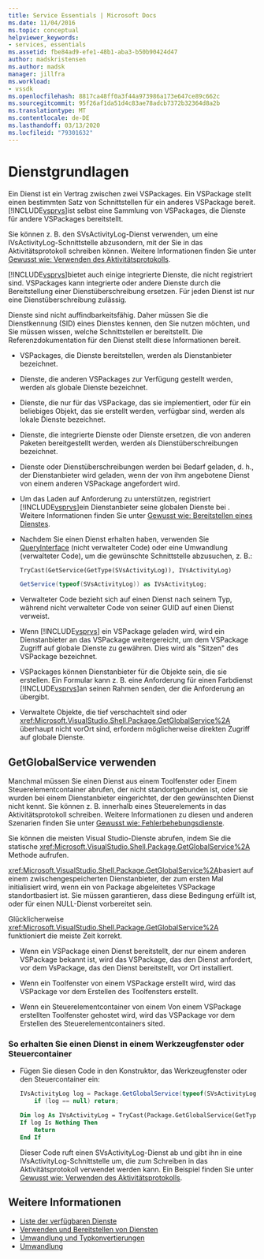 ```yaml
---
title: Service Essentials | Microsoft Docs
ms.date: 11/04/2016
ms.topic: conceptual
helpviewer_keywords:
- services, essentials
ms.assetid: fbe84ad9-efe1-48b1-aba3-b50b90424d47
author: madskristensen
ms.author: madsk
manager: jillfra
ms.workload:
- vssdk
ms.openlocfilehash: 8817ca48ff0a3f44a973986a173e647ce89c662c
ms.sourcegitcommit: 95f26af1da51d4c83ae78adcb7372b32364d8a2b
ms.translationtype: MT
ms.contentlocale: de-DE
ms.lasthandoff: 03/13/2020
ms.locfileid: "79301632"
---
```

# <a name="service-essentials"></a>Dienstgrundlagen
Ein Dienst ist ein Vertrag zwischen zwei VSPackages. Ein VSPackage stellt einen bestimmten Satz von Schnittstellen für ein anderes VSPackage bereit. [!INCLUDE[vsprvs](../../code-quality/includes/vsprvs_md.md)]ist selbst eine Sammlung von VSPackages, die Dienste für andere VSPackages bereitstellt.

 Sie können z. B. den SVsActivityLog-Dienst verwenden, um eine IVsActivityLog-Schnittstelle abzusondern, mit der Sie in das Aktivitätsprotokoll schreiben können. Weitere Informationen finden Sie unter [Gewusst wie: Verwenden des Aktivitätsprotokolls](../../extensibility/how-to-use-the-activity-log.md).

 [!INCLUDE[vsprvs](../../code-quality/includes/vsprvs_md.md)]bietet auch einige integrierte Dienste, die nicht registriert sind. VSPackages kann integrierte oder andere Dienste durch die Bereitstellung einer Dienstüberschreibung ersetzen. Für jeden Dienst ist nur eine Dienstüberschreibung zulässig.

 Dienste sind nicht auffindbarkeitsfähig. Daher müssen Sie die Dienstkennung (SID) eines Dienstes kennen, den Sie nutzen möchten, und Sie müssen wissen, welche Schnittstellen er bereitstellt. Die Referenzdokumentation für den Dienst stellt diese Informationen bereit.

- VSPackages, die Dienste bereitstellen, werden als Dienstanbieter bezeichnet.

- Dienste, die anderen VSPackages zur Verfügung gestellt werden, werden als globale Dienste bezeichnet.

- Dienste, die nur für das VSPackage, das sie implementiert, oder für ein beliebiges Objekt, das sie erstellt werden, verfügbar sind, werden als lokale Dienste bezeichnet.

- Dienste, die integrierte Dienste oder Dienste ersetzen, die von anderen Paketen bereitgestellt werden, werden als Dienstüberschreibungen bezeichnet.

- Dienste oder Dienstüberschreibungen werden bei Bedarf geladen, d. h., der Dienstanbieter wird geladen, wenn der von ihm angebotene Dienst von einem anderen VSPackage angefordert wird.

- Um das Laden auf Anforderung zu unterstützen, registriert [!INCLUDE[vsprvs](../../code-quality/includes/vsprvs_md.md)]ein Dienstanbieter seine globalen Dienste bei . Weitere Informationen finden Sie unter [Gewusst wie: Bereitstellen eines Dienstes](../../extensibility/how-to-provide-a-service.md).

- Nachdem Sie einen Dienst erhalten haben, verwenden Sie [QueryInterface](/cpp/atl/queryinterface) (nicht verwalteter Code) oder eine Umwandlung (verwalteter Code), um die gewünschte Schnittstelle abzusuchen, z. B.:

  ```vb
  TryCast(GetService(GetType(SVsActivityLog)), IVsActivityLog)
  ```

  ```csharp
  GetService(typeof(SVsActivityLog)) as IVsActivityLog;
  ```

- Verwalteter Code bezieht sich auf einen Dienst nach seinem Typ, während nicht verwalteter Code von seiner GUID auf einen Dienst verweist.

- Wenn [!INCLUDE[vsprvs](../../code-quality/includes/vsprvs_md.md)] ein VSPackage geladen wird, wird ein Dienstanbieter an das VSPackage weitergereicht, um dem VSPackage Zugriff auf globale Dienste zu gewähren. Dies wird als "Sitzen" des VSPackage bezeichnet.

- VSPackages können Dienstanbieter für die Objekte sein, die sie erstellen. Ein Formular kann z. B. eine Anforderung für einen Farbdienst [!INCLUDE[vsprvs](../../code-quality/includes/vsprvs_md.md)]an seinen Rahmen senden, der die Anforderung an übergibt.

- Verwaltete Objekte, die tief verschachtelt sind oder <xref:Microsoft.VisualStudio.Shell.Package.GetGlobalService%2A> überhaupt nicht vorOrt sind, erfordern möglicherweise direkten Zugriff auf globale Dienste.

<a name="how-to-use-getglobalservice"></a>

## <a name="use-getglobalservice"></a>GetGlobalService verwenden

Manchmal müssen Sie einen Dienst aus einem Toolfenster oder Einem Steuerelementcontainer abrufen, der nicht standortgebunden ist, oder sie wurden bei einem Dienstanbieter eingerichtet, der den gewünschten Dienst nicht kennt. Sie können z. B. innerhalb eines Steuerelements in das Aktivitätsprotokoll schreiben. Weitere Informationen zu diesen und anderen Szenarien finden Sie unter [Gewusst wie: Fehlerbehebungsdienste](../../extensibility/how-to-troubleshoot-services.md).

Sie können die meisten Visual Studio-Dienste abrufen, indem Sie die statische <xref:Microsoft.VisualStudio.Shell.Package.GetGlobalService%2A> Methode aufrufen.

<xref:Microsoft.VisualStudio.Shell.Package.GetGlobalService%2A>basiert auf einem zwischengespeicherten Dienstanbieter, der zum ersten Mal initialisiert wird, wenn ein von Package abgeleitetes VSPackage standortbasiert ist. Sie müssen garantieren, dass diese Bedingung erfüllt ist, oder für einen NULL-Dienst vorbereitet sein.

Glücklicherweise <xref:Microsoft.VisualStudio.Shell.Package.GetGlobalService%2A> funktioniert die meiste Zeit korrekt.

- Wenn ein VSPackage einen Dienst bereitstellt, der nur einem anderen VSPackage bekannt ist, wird das VSPackage, das den Dienst anfordert, vor dem VsPackage, das den Dienst bereitstellt, vor Ort installiert.

- Wenn ein Toolfenster von einem VSPackage erstellt wird, wird das VSPackage vor dem Erstellen des Toolfensters erstellt.

- Wenn ein Steuerelementcontainer von einem Von einem VSPackage erstellten Toolfenster gehostet wird, wird das VSPackage vor dem Erstellen des Steuerelementcontainers sited.

### <a name="to-get-a-service-from-within-a-tool-window-or-control-container"></a>So erhalten Sie einen Dienst in einem Werkzeugfenster oder Steuercontainer

- Fügen Sie diesen Code in den Konstruktor, das Werkzeugfenster oder den Steuercontainer ein:

    ```csharp
    IVsActivityLog log = Package.GetGlobalService(typeof(SVsActivityLog)) as IVsActivityLog;
        if (log == null) return;
    ```

    ```vb
    Dim log As IVsActivityLog = TryCast(Package.GetGlobalService(GetType(SVsActivityLog)), IVsActivityLog)
    If log Is Nothing Then
        Return
    End If
    ```

    Dieser Code ruft einen SVsActivityLog-Dienst ab und gibt ihn in eine IVsActivityLog-Schnittstelle um, die zum Schreiben in das Aktivitätsprotokoll verwendet werden kann. Ein Beispiel finden Sie unter [Gewusst wie: Verwenden des Aktivitätsprotokolls](../../extensibility/how-to-use-the-activity-log.md).

## <a name="see-also"></a>Weitere Informationen

- [Liste der verfügbaren Dienste](../../extensibility/internals/list-of-available-services.md)
- [Verwenden und Bereitstellen von Diensten](../../extensibility/using-and-providing-services.md)
- [Umwandlung und Typkonvertierungen](/dotnet/csharp/programming-guide/types/casting-and-type-conversions)
- [Umwandlung](/cpp/cpp/casting)